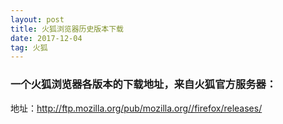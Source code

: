 ```yaml
---
layout: post
title: 火狐浏览器历史版本下载
date: 2017-12-04 
tag: 火狐
---
```


<h3>一个火狐浏览器各版本的下载地址，来自火狐官方服务器：</h3>

地址：<http://ftp.mozilla.org/pub/mozilla.org//firefox/releases/>


